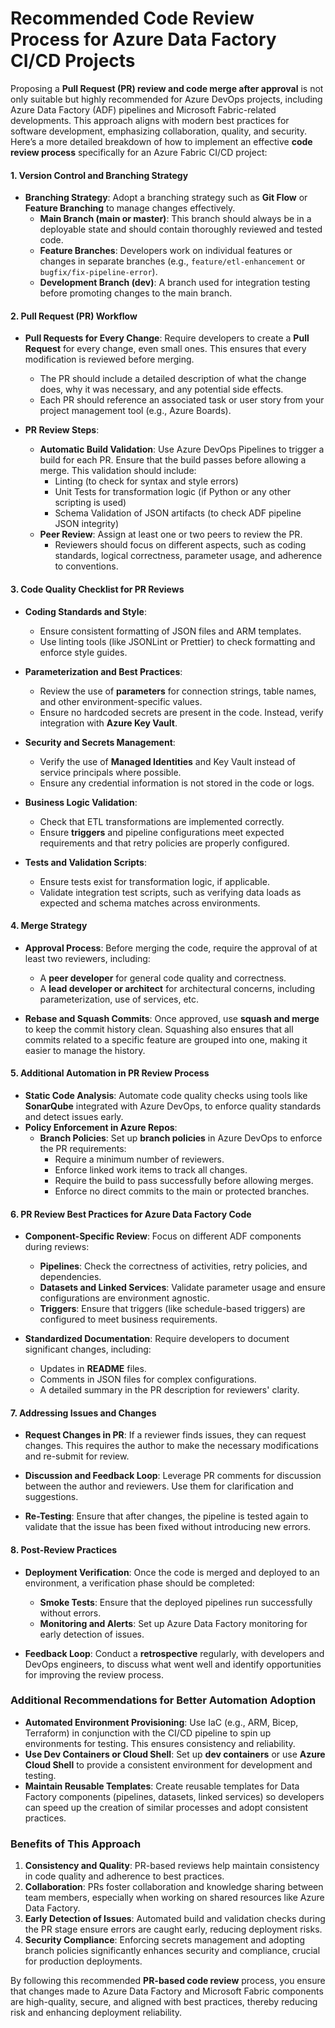 # **Recommended Code Review Process for Azure Data Factory CI/CD Projects**

Proposing a **Pull Request (PR) review and code merge after approval** is not only suitable but highly recommended for Azure DevOps projects, including Azure Data Factory (ADF) pipelines and Microsoft Fabric-related developments. This approach aligns with modern best practices for software development, emphasizing collaboration, quality, and security. Here’s a more detailed breakdown of how to implement an effective **code review process** specifically for an Azure Fabric CI/CD project:

#### **1. Version Control and Branching Strategy**
- **Branching Strategy**: Adopt a branching strategy such as **Git Flow** or **Feature Branching** to manage changes effectively.
  - **Main Branch (main or master)**: This branch should always be in a deployable state and should contain thoroughly reviewed and tested code.
  - **Feature Branches**: Developers work on individual features or changes in separate branches (e.g., `feature/etl-enhancement` or `bugfix/fix-pipeline-error`).
  - **Development Branch (dev)**: A branch used for integration testing before promoting changes to the main branch.

#### **2. Pull Request (PR) Workflow**
- **Pull Requests for Every Change**: Require developers to create a **Pull Request** for every change, even small ones. This ensures that every modification is reviewed before merging.
  - The PR should include a detailed description of what the change does, why it was necessary, and any potential side effects.
  - Each PR should reference an associated task or user story from your project management tool (e.g., Azure Boards).

- **PR Review Steps**:
  - **Automatic Build Validation**: Use Azure DevOps Pipelines to trigger a build for each PR. Ensure that the build passes before allowing a merge. This validation should include:
    - Linting (to check for syntax and style errors)
    - Unit Tests for transformation logic (if Python or any other scripting is used)
    - Schema Validation of JSON artifacts (to check ADF pipeline JSON integrity)
  - **Peer Review**: Assign at least one or two peers to review the PR.
    - Reviewers should focus on different aspects, such as coding standards, logical correctness, parameter usage, and adherence to conventions.

#### **3. Code Quality Checklist for PR Reviews**
- **Coding Standards and Style**:
  - Ensure consistent formatting of JSON files and ARM templates.
  - Use linting tools (like JSONLint or Prettier) to check formatting and enforce style guides.

- **Parameterization and Best Practices**:
  - Review the use of **parameters** for connection strings, table names, and other environment-specific values.
  - Ensure no hardcoded secrets are present in the code. Instead, verify integration with **Azure Key Vault**.

- **Security and Secrets Management**:
  - Verify the use of **Managed Identities** and Key Vault instead of service principals where possible.
  - Ensure any credential information is not stored in the code or logs.

- **Business Logic Validation**:
  - Check that ETL transformations are implemented correctly.
  - Ensure **triggers** and pipeline configurations meet expected requirements and that retry policies are properly configured.

- **Tests and Validation Scripts**:
  - Ensure tests exist for transformation logic, if applicable.
  - Validate integration test scripts, such as verifying data loads as expected and schema matches across environments.

#### **4. Merge Strategy**
- **Approval Process**: Before merging the code, require the approval of at least two reviewers, including:
  - A **peer developer** for general code quality and correctness.
  - A **lead developer or architect** for architectural concerns, including parameterization, use of services, etc.
  
- **Rebase and Squash Commits**: Once approved, use **squash and merge** to keep the commit history clean. Squashing also ensures that all commits related to a specific feature are grouped into one, making it easier to manage the history.

#### **5. Additional Automation in PR Review Process**
- **Static Code Analysis**: Automate code quality checks using tools like **SonarQube** integrated with Azure DevOps, to enforce quality standards and detect issues early.
- **Policy Enforcement in Azure Repos**:
  - **Branch Policies**: Set up **branch policies** in Azure DevOps to enforce the PR requirements:
    - Require a minimum number of reviewers.
    - Enforce linked work items to track all changes.
    - Require the build to pass successfully before allowing merges.
    - Enforce no direct commits to the main or protected branches.

#### **6. PR Review Best Practices for Azure Data Factory Code**
- **Component-Specific Review**: Focus on different ADF components during reviews:
  - **Pipelines**: Check the correctness of activities, retry policies, and dependencies.
  - **Datasets and Linked Services**: Validate parameter usage and ensure configurations are environment agnostic.
  - **Triggers**: Ensure that triggers (like schedule-based triggers) are configured to meet business requirements.

- **Standardized Documentation**: Require developers to document significant changes, including:
  - Updates in **README** files.
  - Comments in JSON files for complex configurations.
  - A detailed summary in the PR description for reviewers' clarity.

#### **7. Addressing Issues and Changes**
- **Request Changes in PR**: If a reviewer finds issues, they can request changes. This requires the author to make the necessary modifications and re-submit for review.
- **Discussion and Feedback Loop**: Leverage PR comments for discussion between the author and reviewers. Use them for clarification and suggestions.

- **Re-Testing**: Ensure that after changes, the pipeline is tested again to validate that the issue has been fixed without introducing new errors.

#### **8. Post-Review Practices**
- **Deployment Verification**: Once the code is merged and deployed to an environment, a verification phase should be completed:
  - **Smoke Tests**: Ensure that the deployed pipelines run successfully without errors.
  - **Monitoring and Alerts**: Set up Azure Data Factory monitoring for early detection of issues.

- **Feedback Loop**: Conduct a **retrospective** regularly, with developers and DevOps engineers, to discuss what went well and identify opportunities for improving the review process.

### **Additional Recommendations for Better Automation Adoption**
- **Automated Environment Provisioning**: Use IaC (e.g., ARM, Bicep, Terraform) in conjunction with the CI/CD pipeline to spin up environments for testing. This ensures consistency and reliability.
- **Use Dev Containers or Cloud Shell**: Set up **dev containers** or use **Azure Cloud Shell** to provide a consistent environment for development and testing.
- **Maintain Reusable Templates**: Create reusable templates for Data Factory components (pipelines, datasets, linked services) so developers can speed up the creation of similar processes and adopt consistent practices.

### **Benefits of This Approach**
1. **Consistency and Quality**: PR-based reviews help maintain consistency in code quality and adherence to best practices.
2. **Collaboration**: PRs foster collaboration and knowledge sharing between team members, especially when working on shared resources like Azure Data Factory.
3. **Early Detection of Issues**: Automated build and validation checks during the PR stage ensure errors are caught early, reducing deployment risks.
4. **Security Compliance**: Enforcing secrets management and adopting branch policies significantly enhances security and compliance, crucial for production deployments.

By following this recommended **PR-based code review** process, you ensure that changes made to Azure Data Factory and Microsoft Fabric components are high-quality, secure, and aligned with best practices, thereby reducing risk and enhancing deployment reliability.